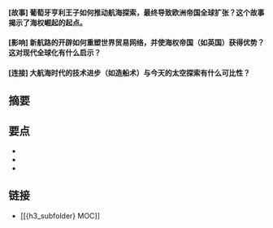 #### [故事] 葡萄牙亨利王子如何推动航海探索，最终导致欧洲帝国全球扩张？这个故事揭示了海权崛起的起点。


#### [影响] 新航路的开辟如何重塑世界贸易网络，并使海权帝国（如英国）获得优势？这对现代全球化有什么启示？


#### [连接] 大航海时代的技术进步（如造船术）与今天的太空探索有什么可比性？


## 摘要


## 要点

- 
- 
- 

## 链接

- [[{h3_subfolder} MOC]]
